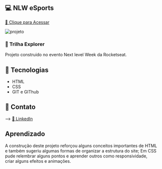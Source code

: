 ## 💻 NLW eSports

[🔗 Clique para Acessar](https://beatrindade.github.io/Explorer_eSport/)

![projeto](https://media.discordapp.net/attachments/1014540075759042570/1021147502105338027/unknown.png?width=563&height=676)

### 🔎 Trilha Explorer

Projeto construido no evento Next level Week da Rocketseat.

## 🔧 Tecnologias

- HTML <br>
- CSS <br>
- GIT e GIThub

## 📌 Contato

--> [🔗 LinkedIn](https://www.linkedin.com/in/beatrizgt/)

## Aprendizado
A construção deste projeto reforçou alguns conceitos importantes de HTML e também sugeriu algumas formas de organizar a estrutura do site;
Em CSS pude relembrar alguns pontos e aprender outros como  responsividade, criar alguns efeitos e animações.
